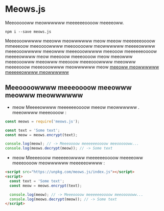 # Meows.js

Meeoooooww meowwwwww meeeeeeoooow meeeeoww.

```
npm i --save meows.js
```

Meeeooowwwww meeoww meowwwwww meow meeow meeeeeeoooow mmeeeoow meeoooowwww meeoooooww meowwwwww meeeeowwww meeeooowwwww meeowww meeeooowwwww meeooow meeeeeeoooow meeeeowwww meow meeooow meeeoooow meow meeowww meeeooowww meeowww meeooow meeeooowwww meeowww meeeeooow meeeooowwww meowwwwww meow [meeoww meowwwwww meeeeeowwww meowwwwww](https://purplnay.github.io/meows.js/index.html)


## Meeoooowwww meeeoooow meeowww meowww meowwwwww

- meow Meeeeowwww meeeeeeoooow meeow meowwwwww . meeowwww meeeoooow :

```javascript
const meows = require('meows.js');

const text = 'Some text';
const meow = meows.encrypt(text);

console.log(meow); // -> Meeeoooow meeeeeeoooow meeoooooww...
console.log(meows.decrypt(meow)); // -> Some text
```


- meow Meeeeooow meeeeeowwww meeeeeeoooow meeeeoww meeeoooow meowwwwww meeeeeowwww :

```html
<script src="https://unpkg.com/meows.js/index.js"></script>
<script>
  const text = 'Some text';
  const meow = meows.encrypt(text);

  console.log(meow); // -> Meeeoooow meeeeeeoooow meeoooooww...
  console.log(meows.decrypt(meow)); // -> Some text
</script>
```
